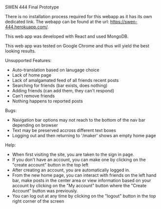SWEN 444 Final Prototype

There is no installation process required for this webapp as it has its own dedicated link.
The webapp can be found at the url: https://swen-444.herokuapp.com/.

This web app was developed with React and used MongoDB.

This web app was tested on Google Chrome and thus will yield the best looking results.

Unsupported Features:
- Auto-translation based on lanugage choice
- Lack of home page
- Lack of amalgamated feed of all friends recent posts
- Searching for friends (bar exists, does nothing)
- Adding friends (can add them, they can't respond)
- Can't remove friends
- Nothing happens to reported posts

Bugs:
- Navigation bar options may not reach to the bottom of the nav bar depending on browser
- Text may be preserved accross different text boxes
- Logging out and then returning to '/maker' shows an empty home page

Help:
- When first visiting the site, you are taken to the sign in page.
- If you don't have an account, you can make one by clicking on the "create account" button in the top left
- After creating an account, you are automatically logged in.
- From the new home page, you can interact with friends on the left hand bar, make posts in the center area or view information based on your account by clicking on the "My account" button where the "Create Account" button was previously.
- You can log out at any time by clicking on the "logout" button in the top right corner of the screen
